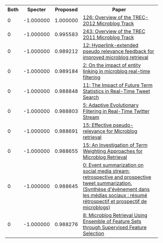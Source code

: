<html><table><tr>
<th>Both</th>
<th>Specter</th>
<th>Proposed</th>
<th>Paper</th>
</tr>
<tr>
<td>0</td>
<td>-1.000000</td>
<td>1.000000</td>
<td><a href="https://www.semanticscholar.org/paper/90a73e6d4b72d753745020625b9e3fd43118c1fc">126: Overview of the TREC-2012 Microblog Track</a></td>
</tr>
<tr>
<td>0</td>
<td>-1.000000</td>
<td>0.995583</td>
<td><a href="https://www.semanticscholar.org/paper/f5fbee4c06709d7a192aad33c6d29a882074f73f">243: Overview of the TREC 2011 Microblog Track</a></td>
</tr>
<tr>
<td>0</td>
<td>-1.000000</td>
<td>0.989212</td>
<td><a href="https://www.semanticscholar.org/paper/759509fe2cef2e567e0c7dc7e2f47251532cf759">12: Hyperlink-extended pseudo relevance feedback for improved microblog retrieval</a></td>
</tr>
<tr>
<td>0</td>
<td>-1.000000</td>
<td>0.989184</td>
<td><a href="https://www.semanticscholar.org/paper/10102a991e7d8943683539ea55cdffd9fb27af0d">2: On the impact of entity linking in microblog real-time filtering</a></td>
</tr>
<tr>
<td>0</td>
<td>-1.000000</td>
<td>0.988848</td>
<td><a href="https://www.semanticscholar.org/paper/8e32045659b6607831433141025e08ec07b2fa45">11: The Impact of Future Term Statistics in Real-Time Tweet Search</a></td>
</tr>
<tr>
<td>0</td>
<td>-1.000000</td>
<td>0.988803</td>
<td><a href="https://www.semanticscholar.org/paper/4ac21e94dd522d3a1a89ee8fdf112f7a1eda6173">5: Adaptive Evolutionary Filtering in Real-Time Twitter Stream</a></td>
</tr>
<tr>
<td>0</td>
<td>-1.000000</td>
<td>0.988691</td>
<td><a href="https://www.semanticscholar.org/paper/59a3a40c304e84f364412faf0af5dbf449cfa4d0">15: Effective pseudo-relevance for Microblog retrieval</a></td>
</tr>
<tr>
<td>0</td>
<td>-1.000000</td>
<td>0.988655</td>
<td><a href="https://www.semanticscholar.org/paper/66f36545a642cf943467a34a1ff2b729be87502c">15: An Investigation of Term Weighting Approaches for Microblog Retrieval</a></td>
</tr>
<tr>
<td>0</td>
<td>-1.000000</td>
<td>0.988645</td>
<td><a href="https://www.semanticscholar.org/paper/eeddea004ca23955d9dc749ced9cfa46c5423996">0: Event summarization on social media stream: retrospective and prospective tweet summarization. (Synthèse d'évènement dans les médias sociaux : résumé rétrospectif et prospectif de microblogs)</a></td>
</tr>
<tr>
<td>0</td>
<td>-1.000000</td>
<td>0.988276</td>
<td><a href="https://www.semanticscholar.org/paper/4fe4798a472ed873bc08515c79995ae8ab34ab09">8: Microblog Retrieval Using Ensemble of Feature Sets through Supervised Feature Selection</a></td>
</tr>
</table></html>
